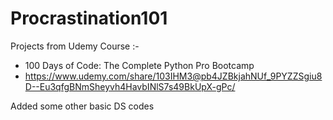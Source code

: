 # Procrastination101
Projects from Udemy Course :-
- 100 Days of Code: The Complete Python Pro Bootcamp
- https://www.udemy.com/share/103IHM3@pb4JZBkjahNUf_9PYZZSgiu8D--Eu3qfgBNmSheyvh4HavbINlS7s49BkUpX-gPc/

Added some other basic DS codes